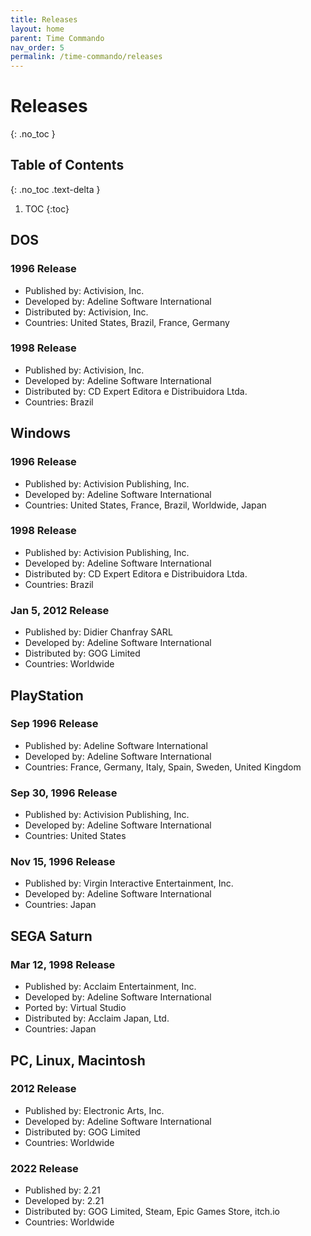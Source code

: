 ```yaml
---
title: Releases
layout: home
parent: Time Commando
nav_order: 5
permalink: /time-commando/releases
---
```


# Releases
{: .no_toc }

## Table of Contents
{: .no_toc .text-delta }

1. TOC
{:toc}


## DOS
### 1996 Release
* Published by: Activision, Inc.
* Developed by: Adeline Software International
* Distributed by: Activision, Inc.
* Countries: United States, Brazil, France, Germany

### 1998 Release
* Published by: Activision, Inc.
* Developed by: Adeline Software International
* Distributed by: CD Expert Editora e Distribuidora Ltda.
* Countries: Brazil

## Windows
### 1996 Release
* Published by: Activision Publishing, Inc.
* Developed by: Adeline Software International
* Countries: United States, France, Brazil, Worldwide, Japan

### 1998 Release
* Published by: Activision Publishing, Inc.
* Developed by: Adeline Software International
* Distributed by: CD Expert Editora e Distribuidora Ltda.
* Countries: Brazil

### Jan 5, 2012 Release
* Published by: Didier Chanfray SARL
* Developed by: Adeline Software International
* Distributed by: GOG Limited
* Countries: Worldwide

## PlayStation
### Sep 1996 Release
* Published by: Adeline Software International
* Developed by: Adeline Software International
* Countries: France, Germany, Italy, Spain, Sweden, United Kingdom

### Sep 30, 1996 Release
* Published by: Activision Publishing, Inc.
* Developed by: Adeline Software International
* Countries: United States

### Nov 15, 1996 Release
* Published by: Virgin Interactive Entertainment, Inc.
* Developed by: Adeline Software International
* Countries: Japan

## SEGA Saturn
### Mar 12, 1998 Release
* Published by: Acclaim Entertainment, Inc.
* Developed by: Adeline Software International
* Ported by: Virtual Studio
* Distributed by: Acclaim Japan, Ltd.
* Countries: Japan

## PC, Linux, Macintosh
### 2012 Release
* Published by: Electronic Arts, Inc.
* Developed by: Adeline Software International
* Distributed by: GOG Limited
* Countries: Worldwide

### 2022 Release
* Published by: 2.21
* Developed by: 2.21
* Distributed by: GOG Limited, Steam, Epic Games Store, itch.io
* Countries: Worldwide
